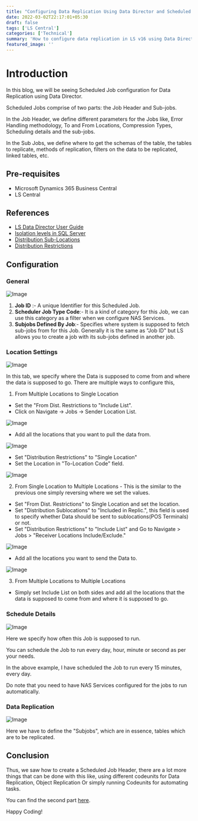 ```yaml
---
title: "Configuring Data Replication Using Data Director and Scheduled Jobs in LS"
date: 2022-03-02T22:17:01+05:30
draft: false
tags: ['LS Central']
categories: ['Technical']
summary: 'How to configure data replication in LS v16 using Data Director and Scheduled Jobs'
featured_image: ''
---
```


# Introduction
In this blog, we will be seeing Scheduled Job configuration for Data Replication using Data Director.

Scheduled Jobs comprise of two parts: the Job Header and Sub-jobs.

In the Job Header, we define different parameters for the Jobs like, Error Handling methodology, To and From Locations, Compression Types, Scheduling details and the sub-jobs.

In the Sub Jobs, we define where to get the schemas of the table, the tables to replicate, methods of replication, filters on the data to be replicated, linked tables, etc.

## Pre-requisites
- Microsoft Dynamics 365 Business Central 
- LS Central

## References
- [LS Data Director User Guide](https://implementation.ls-one.com/Content/Documents/InstallGuides/LS%20Data%20Director%20User%20Guide.pdf)
- [Isolation levels in SQL Server](https://www.sqlservercentral.com/articles/isolation-levels-in-sql-server)
- [Distribution Sub-Locations](https://help.lscentral.lsretail.com/Content/Fields/T_99001586_93.htm)
- [Distribution Restrictions](https://help.lscentral.lsretail.com/Content/Fields/T_99001586_91.htm)

## Configuration

### General

<!-- ![Image](https://i.ibb.co/hcSfRMH/image.png) -->
![Image](/content/images/ls-central/configuring-data-replication-using-data-director-and-scheduled-jobs-in-LS/Image1.png)

1. **Job ID** :- A unique Identifier for this Scheduled Job.
2. **Scheduler Job Type Code**:- It is a kind of category for this Job, we can use this category as a filter when we configure NAS Services.
3. **Subjobs Defined By Job**:- Specifies where system is supposed to fetch sub-jobs from for this Job. Generally it is the same as "Job ID" but LS allows you to create a job with its sub-jobs defined in another job.

### Location Settings

<!-- ![Image](https://i.ibb.co/VQhBgbc/image.png) -->
![Image](/content/images/ls-central/configuring-data-replication-using-data-director-and-scheduled-jobs-in-LS/Image2.png)

In this tab, we specify where the Data is supposed to come from and where the data is supposed to go.
There are multiple ways to configure this,

1. From Multiple Locations to Single Location
- Set the "From Dist. Restrictions to "Include List".
- Click on Navigate -> Jobs -> Sender Location List.

<!-- ![Image](https://i.ibb.co/F5P1R85/image.png) -->
![Image](/content/images/ls-central/configuring-data-replication-using-data-director-and-scheduled-jobs-in-LS/Image3.png)

- Add all the locations that you want to pull the data from.

<!-- ![Image](https://i.ibb.co/1QWK622/image.png) -->
![Image](/content/images/ls-central/configuring-data-replication-using-data-director-and-scheduled-jobs-in-LS/Image4.png)

- Set "Distribution Restrictions" to "Single Location"
- Set the Location in "To-Location Code" field.

<!-- ![Image](https://i.ibb.co/2tGLbN6/image.png) -->
![Image](/content/images/ls-central/configuring-data-replication-using-data-director-and-scheduled-jobs-in-LS/Image5.png)

2. From Single Location to Multiple Locations - This is the similar to the previous one simply reversing where we set the values.

- Set "From Dist. Restrictions" to Single Location and set the location.
- Set "Distribution Sublocations" to "Included in Replic.", this field is used to specify whether Data should be sent to sublocations(POS Terminals) or not.
- Set "Distribution Restrictions" to "Include List" and Go to Navigate > Jobs > "Receiver Locations Include/Exclude."

<!-- ![Image](https://i.ibb.co/nkb5k95/image.png) -->
![Image](/content/images/ls-central/configuring-data-replication-using-data-director-and-scheduled-jobs-in-LS/Image6.png)

- Add all the locations you want to send the Data to.

<!-- ![Image](https://i.ibb.co/f0cms4H/image.png) -->
![Image](/content/images/ls-central/configuring-data-replication-using-data-director-and-scheduled-jobs-in-LS/Image7.png)

3. From Multiple Locations to Multiple Locations
- Simply set Include List on both sides and add all the locations that the data is supposed to come from and where it is supposed to go.

### Schedule Details

<!-- ![Image](https://i.ibb.co/MMXv3gw/image.png) -->
![Image](/content/images/ls-central/configuring-data-replication-using-data-director-and-scheduled-jobs-in-LS/Image8.png)

Here we specify how often this Job is supposed to run.

You can schedule the Job to run every day, hour, minute or second as per your needs. 

In the above example, I have scheduled the Job to run every 15 minutes, every day.

Do note that you need to have NAS Services configured for the jobs to run automatically.

### Data Replication

<!-- ![Image](https://i.ibb.co/s28Nnd6/image.png) -->
![Image](/content/images/ls-central/configuring-data-replication-using-data-director-and-scheduled-jobs-in-LS/Image9.png)

Here we have to define the "Subjobs", which are in essence, tables which are to be replicated. 

## Conclusion

Thus, we saw how to create a Scheduled Job Header, there are a lot more things that can be done with this like, using different codeunits for Data Replication, Object Replication
Or simply running Codeunits for automating tasks. 

You can find the second part [here](/posts/ls-central/configuring-data-replication-using-data-director-and-scheduled-jobs-in-ls-part-2/).

Happy Coding!